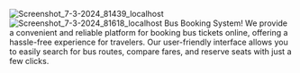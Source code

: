 ![Screenshot_7-3-2024_81439_localhost](https://github.com/chatbca/MyBus/assets/137300097/dbfefc6c-af1d-4699-9052-9827083280ea)
![Screenshot_7-3-2024_81618_localhost](https://github.com/chatbca/MyBus/assets/137300097/615eb80e-28bd-4c39-9929-c701d46976da)
 Bus Booking System! We provide a convenient and reliable platform for booking bus tickets online, offering a hassle-free experience for travelers. Our user-friendly interface allows you to easily search for bus routes, compare fares, and reserve seats with just a few clicks.
